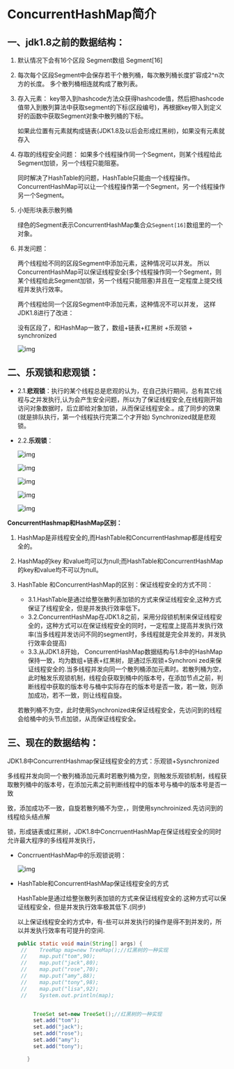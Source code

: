 # ConcurrentHashMap简介

## 一、jdk1.8之前的数据结构：

1. 默认情况下会有16个区段 Segment数组 Segment[16]

2. 每次每个区段Segment中会保存若干个散列桶，每次散列桶长度扩容成2^n次方的长度。 多个散列桶相连就构成了散列表。

3. 存入元素： key带入到hashcode方法众获得hashcode值，然后把hashcode值带入到散列算法中获取segment的下标(区段编号)，再根据key带入到定义好的函数中获取Segment对象中散列桶的下标。

   如果此位置有元素就构成链表(JDK1.8及以后会形成红黑树)，如果没有元素就存入

3. 存取的线程安全问题： 如果多个线程操作同一个Segment，则某个线程给此Segment加锁，另一个线程只能阻塞。

   同时解决了HashTable的问题，HashTable只能由一个线程操作。 ConcurrentHashMap可以让一个线程操作第一个Segment，另一个线程操作另一个Segment。

4. 小矩形块表示散列桶

   绿色的Segment表示ConcurrentHashMap集合众`Segment[16]`数组里的一个对象。

5. 并发问题：

   两个线程给不同的区段Segment中添加元素，这种情况可以并发。 所以ConcurrentHashMap可以保证线程安全(多个线程操作同一个Segment，则某个线程给此Segment加锁，另一个线程只能阻塞)并且在一定程度上提交线程并发执行效率。

   两个线程给同一个区段Segment中添加元素，这种情况不可以并发， 这样JDK1.8进行了改进：

   没有区段了，和HashMap一致了，数组+链表+红黑树 +乐观锁 + synchronized

   ![img](https://img-blog.csdnimg.cn/9b438668c7a545eb9c48e28538c765a6.png?x-oss-process=image/watermark,type_d3F5LXplbmhlaQ,shadow_50,text_Q1NETiBA5a2k54us5paX5aOr,size_20,color_FFFFFF,t_70,g_se,x_16)

## 二、乐观锁和悲观锁：
- 2.1.**悲观锁**：执行的某个线程总是悲观的认为，在自己执行期间，总有其它线程与之并发执行,认为会产生安全问题，所以为了保证线程安全,在线程刚开始访问对象数据时，后立即给对象加锁，从而保证线程安全.。成了同步的效果(就是排队执行，第一个线程执行完第二个才开始)
  Synchronized就是悲观锁。

- 2.2.**乐观锁**：

  ![img](https://img-blog.csdnimg.cn/c8921ab9be4542bda2852f0ba40695d9.png?x-oss-process=image/watermark,type_d3F5LXplbmhlaQ,shadow_50,text_Q1NETiBA5a2k54us5paX5aOr,size_19,color_FFFFFF,t_70,g_se,x_16)

  ![img](https://img-blog.csdnimg.cn/e978508f35474578bf7b820b9c816b56.png?x-oss-process=image/watermark,type_d3F5LXplbmhlaQ,shadow_50,text_Q1NETiBA5a2k54us5paX5aOr,size_19,color_FFFFFF,t_70,g_se,x_16)

  ![img](https://img-blog.csdnimg.cn/a15d4aaf09fd4975ae5801cd8ac0e41b.png?x-oss-process=image/watermark,type_d3F5LXplbmhlaQ,shadow_50,text_Q1NETiBA5a2k54us5paX5aOr,size_19,color_FFFFFF,t_70,g_se,x_16)

  ![img](https://img-blog.csdnimg.cn/560120044a484256a1aff21a51e72884.png?x-oss-process=image/watermark,type_d3F5LXplbmhlaQ,shadow_50,text_Q1NETiBA5a2k54us5paX5aOr,size_19,color_FFFFFF,t_70,g_se,x_16)

  ![img](https://img-blog.csdnimg.cn/f21c2d6bfe5c4016bc3b6b2c57a32835.png?x-oss-process=image/watermark,type_d3F5LXplbmhlaQ,shadow_50,text_Q1NETiBA5a2k54us5paX5aOr,size_19,color_FFFFFF,t_70,g_se,x_16)

**ConcurrentHashmap和HashMap区别：**

1. HashMap是非线程安全的,而HashTable和ConcurrentHashmap都是线程安全的。

2. HashMap的key 和value均可以为null;而HashTable和ConcurrentHashMap的key和value均不可以为null。

3. HashTable 和ConcurrentHashMap的区别：保证线程安全的方式不同：

   - 3.1.HashTable是通过给整张散列表加锁的方式来保证线程安全,这种方式保证了线程安全，但是并发执行效率低下。
   - 3.2.ConcurrentHashMap在JDK1.8之前，采用分段锁机制来保证线程安全的，这种方式可以在保证线程安全的同时，一定程度上提高并发执行效率(当多线程并发访问不同的segment时，多线程就是完全并发的，并发执行效率会提高)
   - 3.3.从JDK1.8开始， ConcurrentHashMap数据结构与1.8中的HashMap保持一致，均为数组+链表+红黑树，是通过乐观锁+Synchroni zed来保证线程安全的.当多线程并发向同一个散列桶添加元素时。若散列桶为空，此时触发乐观锁机制，线程会获取到桶中的版本号，在添加节点之前，判断线程中获取的版本号与桶中实际存在的版本号是否一致，若一致，则添加成功，若不一致，则让线程自旋。

   若散列桶不为空，此时使用Synchronized来保证线程安全，先访问到的线程会给桶中的头节点加锁，从而保证线程安全。
   

## 三、现在的数据结构：
JDK1.8中ConcurrentHashmap保证线程安全的方式：乐观锁+Sysnchronized

多线程并发向同一个散列桶添加元素时若散列桶为空，则触发乐观锁机制，线程获取散列桶中的版本号，在添加元素之前判断线程中的版本号与桶中的版本号是否一致

致，添加成功不一致，自旋若散列桶不为空，，则使用synchroinized.先访问到的线程给头结点解

锁，形成链表或红黑树，JDK1.8中ConcrruentHashMap在保证线程安全的同时允许最大程序的多线程并发执行，

- ConcrruentHashMap中的乐观锁说明：

  ![img](https://img-blog.csdnimg.cn/e5eb5866b02448309aed87f81dde1255.png?x-oss-process=image/watermark,type_d3F5LXplbmhlaQ,shadow_50,text_Q1NETiBA5a2k54us5paX5aOr,size_19,color_FFFFFF,t_70,g_se,x_16)

- HashTable和ConcurrentHashMap保证线程安全的方式

  HashTable是通过给整张散列表加锁的方式来保证线程安全的.这种方式可以保证线程安全，但是并发执行效率极其低下.(同步)

  以上保证线程安全的方式中，有-些可以并发执行的操作是得不到并发的，所以并发执行效率有可提升的空间.

  ```java
  public static void main(String[] args) {
   //    TreeMap map=new TreeMap();//红黑树的一种实现
   //    map.put("tom",90);
   //    map.put("jack",80);
   //    map.put("rose",70);
   //    map.put("amy",88);
   //    map.put("tony",98);
   //    map.put("lisa",92);
   //    System.out.println(map);
  
  
       TreeSet set=new TreeSet();//红黑树的一种实现
       set.add("tom");
       set.add("jack");
       set.add("rose");
       set.add("amy");
       set.add("tony");
  
     }
  ```
  
  
